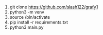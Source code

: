 1. git clone https://github.com/slash122/grafy1
2. python3 -m venv <env-name>
3. source <env-name>/bin/activate
4. pip install -r requirements.txt
5. python3 main.py
